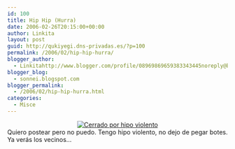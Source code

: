 ```yaml
---
id: 100
title: Hip Hip (Hurra)
date: 2006-02-26T20:15:00+00:00
author: Linkita
layout: post
guid: http://qukiyegi.dns-privadas.es/?p=100
permalink: /2006/02/hip-hip-hurra/
blogger_author:
  - Linkitahttp://www.blogger.com/profile/08969869659383343445noreply@blogger.com
blogger_blog:
  - sonnei.blogspot.com
blogger_permalink:
  - /2006/02/hip-hip-hurra.html
categories:
  - Misce
---
```

<center>
  <a href="http://photobucket.com/" target="_blank"><img src="http://i7.photobucket.com/albums/y261/linkitab/fueradeservicio.gif" alt="Cerrado por hipo violento" border="0" /></a>
</center>

<div style="text-align: justify;">
  Quiero postear pero no puedo. Tengo hipo violento, no dejo de pegar botes. Ya verás los vecinos&#8230;
</div>